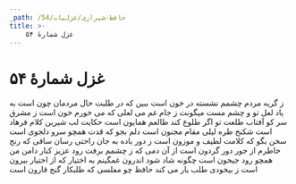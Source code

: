 ```yaml
---
_path: /حافظ-شیرازی/غزلیات/54
title: >-
    غزل شمارهٔ ۵۴
---
```

# غزل شمارهٔ ۵۴

ز گریه مردم چشمم نشسته در خون است
ببین که در طلبت حال مردمان چون است
به یاد لعل تو و چشم مست میگونت
ز جام غم می لعلی که می خورم خون است
ز مشرق سر کو آفتاب طلعت تو
اگر طلوع کند طالعم همایون است
حکایت لب شیرین کلام فرهاد است
شکنج طره لیلی مقام مجنون است
دلم بجو که قدت همچو سرو دلجوی است
سخن بگو که کلامت لطیف و موزون است
ز دور باده به جان راحتی رسان ساقی
که رنج خاطرم از جور دور گردون است
از آن دمی که ز چشمم برفت رود عزیز
کنار دامن من همچو رود جیحون است
چگونه شاد شود اندرون غمگینم
به اختیار که از اختیار بیرون است
ز بیخودی طلب یار می کند حافظ
چو مفلسی که طلبکار گنج قارون است

